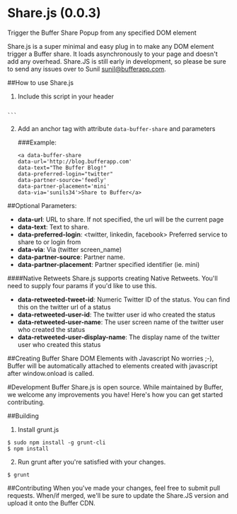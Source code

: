 Share.js (0.0.3)
=======

Trigger the Buffer Share Popup from any specified DOM element


Share.js is a super minimal and easy plug in to make any DOM element trigger a Buffer share.  It loads asynchronously to your page and doesn't add any overhead. Share.JS is still early in development, so please be sure to send any issues over to Sunil <sunil@bufferapp.com>. 

##How to use Share.js
1. Include this script in your header
    ```
<script src='https://d389zggrogs7qo.cloudfront.net/js/sharejs/0.0.3/share.min.js'></script>
    ```
2. Add an anchor tag with attribute `data-buffer-share` and parameters

    ###Example:

    ```
    <a data-buffer-share
    data-url='http://blog.bufferapp.com' 
    data-text="The Buffer Blog!" 
    data-preferred-login="twitter" 
    data-partner-source='feedly' 
    data-partner-placement='mini' 
    data-via='sunils34'>Share to Buffer</a>
    ```

##Optional Parameters:

- **data-url**: URL to share.  If not specified, the url will be the current page
- **data-text**: Text to share. 
- **data-preferred-login**: <twitter, linkedin, facebook> Preferred service to share to or login from
- **data-via**: Via (twitter screen_name)
- **data-partner-source**: Partner name.  
- **data-partner-placement**: Partner specified identifier (ie. mini)

####Native Retweets
Share.js supports creating Native Retweets.  You'll need to supply four params if you'd like to use this. 
- **data-retweeted-tweet-id**: Numeric Twitter ID of the status.  You can find this on the twitter url of a status
- **data-retweeted-user-id**: The twitter user id who created the status
- **data-retweeted-user-name**: The user screen name of the twitter user who created the status
- **data-retweeted-user-display-name**: The display name of the twitter user who created this status


##Creating Buffer Share DOM Elements with Javascript
No worries ;-), Buffer will be automatically attached to elements created with javascript after window.onload is called.

#Development
Buffer Share.js is open source.  While maintained by Buffer, we welcome any improvements you have!  Here's how you can get started contributing. 

##Building
1. Install grunt.js

```
$ sudo npm install -g grunt-cli
$ npm install
```

2. Run grunt after you're satisfied with your changes. 
```
$ grunt
```

##Contributing
When you've made your changes, feel free to submit pull requests.  When/if merged, we'll be sure to update the Share.JS version and upload it onto the Buffer CDN. 
